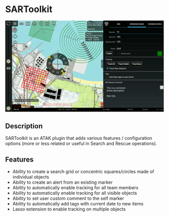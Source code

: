 # SARToolkit

![Alt text](img/screenshot.png)


## Description
SARToolkit is an ATAK plugin that adds various features / configuration options (more or less related or useful in Search and Rescue operations).

## Features
- Ability to create a search grid or concentric squares/circles made of individual objects
- Ability to create an alert from an existing marker
- Ability to automatically enable tracking for all team members
- Ability to automatically enable tracking for all visible objects
- Ability to set user custom comment to the self marker
- Ability to automatically add tags with current date to new items
- Lasso extension to enable tracking on multiple objects